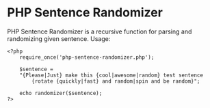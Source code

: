 PHP Sentence Randomizer
=======================

PHP Sentence Randomizer is a recursive function for parsing and randomizing given sentence. Usage:

	<?php 
		require_once('php-sentence-randomizer.php');	

		$sentence =
		"{Please|Just} make this {cool|awesome|random} test sentence
			{rotate {quickly|fast} and random|spin and be random}";

		echo randomizer($sentence);
	?>
